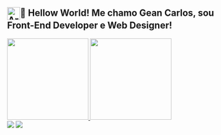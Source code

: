 

<h2> <img align="center" alt="Art-github" height="30" width="30" src="https://camo.githubusercontent.com/b079fe922f00c4b86f1b724fbc2e8141c468794ce8adbc9b7456e5e1ad09c622/68747470733a2f2f6564656e742e6769746875622e696f2f537570657254696e7949636f6e732f696d616765732f7376672f6769746875622e737667"/>👋 Hellow World!  Me chamo Gean Carlos, sou Front-End Developer e Web Designer! <br/> </h2>
<a href="https://github.com/EuGeanCarlos">
  <img height="190em" src="https://github-readme-stats.vercel.app/api?username=EuGanCarlos&show_icons=true&theme=gotham&include_all_commits=true&count_private=true"/>
  <img height="190em" src="https://github-readme-stats.vercel.app/api/top-langs/?username=EuGanCarlos&langs_count=10&layout=compact&langs_count=8&theme=gotham"/>
</a>


<div> 
  <a href="https://www.instagram.com/eu_geancarlos/" target="_blank"><img src="https://img.shields.io/badge/-Instagram-%23E4405F?style=for-the-badge&logo=instagram&logoColor=white" target="_blank"></a>
  <a href="https://www.linkedin.com/in/gean-carlos-a9903a220/" target="_blank"><img src="https://img.shields.io/badge/-LinkedIn-%230077B5?style=for-the-badge&logo=linkedin&logoColor=white" target="_blank"></a> 
</div>

